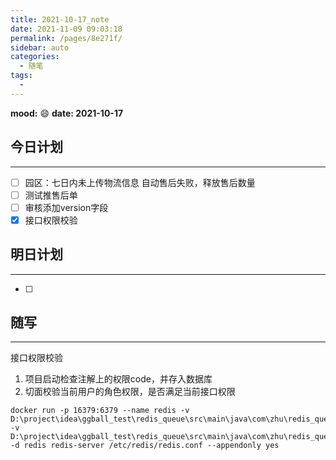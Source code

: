 ```yaml
---
title: 2021-10-17_note
date: 2021-11-09 09:03:18
permalink: /pages/8e271f/
sidebar: auto
categories:
  - 随笔
tags:
  - 
---
```

**mood:** :smile:  									**date: 2021-10-17**  
## 今日计划  
------
- [ ]  园区：七日内未上传物流信息 自动售后失败，释放售后数量
- [ ]  测试推售后单
- [ ] 审核添加version字段
- [x] 接口权限校验
## 明日计划  
------
- [ ]  
## 随写 
------

接口权限校验

1. 项目启动检查注解上的权限code，并存入数据库
2. 切面校验当前用户的角色权限，是否满足当前接口权限







```
docker run -p 16379:6379 --name redis -v D:\project\idea\ggball_test\redis_queue\src\main\java\com\zhu\redis_queue\config\redis.conf:/etc/redis/redis.conf -v D:\project\idea\ggball_test\redis_queue\src\main\java\com\zhu\redis_queue\config\data:/data -d redis redis-server /etc/redis/redis.conf --appendonly yes
```